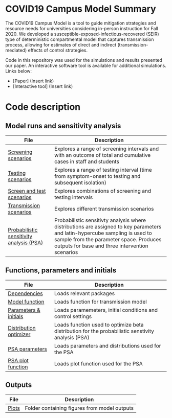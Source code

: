 # COVID19 Campus Model Summary
The COVID19 Campus Model is a tool to guide mitigation strategies and resource needs for universities considering in-person instruction for Fall 2020. We developed a susceptible-exposed-infectious-recovered (SEIR) type of deterministic compartmental model that captures transmission process, allowing for estimates of direct and indirect (transmission-mediated) effects of control strategies. 

Code in this repository was used for the simulations and results presented our paper. An interactive software tool is available for additional simulations. Links below:

* [Paper] (Insert link)
* [Interactive tool] (Insert link)

# Code description
## Model runs and sensitivity analysis

| File                   | Description |
| ---------------------- | ------------- |
| [Screening scenarios](.../1_screen_explore_plot.R)           |Explores a range of screening intervals and with an outcome of total and cumulative cases in staff and students|
| [Testing scenarios](.../2_test_explore_plot.R)        |Explores a range of testing interval (time from symptom-onset to testing and subsequent isolation)|
| [Screen and test scenarios](.../3_testandscreen_explore_plot.R) |Explores combinations of screening and testing intervals |
| [Transmission scenarios](.../4_transmission_explore_plot.R)| Explores different transmission scenarios |
| [Probabilistic sensitivity analysis (PSA)](.../99_psa_parm.R)         |Probabilistic sensitivty analysis where distributions are assigned to key parameters and latin-hypercube sampling is used to sample from the parameter space. Produces outputs for base and three intervention scenarios |

## Functions, parameters and initials

| File                   | Description |
| ---------------------- | ------------- |
| [Dependencies](.../99_dependencies.R)           | Loads relevant packages  |
| [Model function](.../99_model_func.R)        | Loads function for transmission model   |
| [Parameters & initials](.../99_parm_init_control.R) | Loads paramemeters, initial conditions and control settings  |
| [Distribution optimizer](.../99_psa_optimizedistr.R)| Loads function used to optimize beta distribution for the probabilistic senstivity analysis (PSA) |
| [PSA parameters](.../99_psa_parm.R)         | Loads parameters and distributions used for the PSA  |
| [PSA plot function](.../99_psa_plot.R)      | Loads plot function used for the PSA  |

## Outputs
| File                   | Description |
| ---------------------- | ------------- |
| [Plots](.../Plots.R)         | Folder containing figures from model outputs  |
